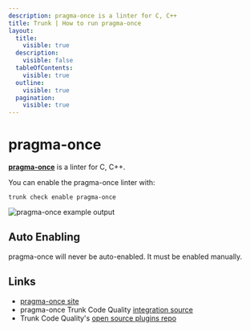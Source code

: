 ```yaml
---
description: pragma-once is a linter for C, C++
title: Trunk | How to run pragma-once
layout:
  title:
    visible: true
  description:
    visible: false
  tableOfContents:
    visible: true
  outline:
    visible: true
  pagination:
    visible: true
---
```


# pragma-once

[**pragma-once**](https://github.com/trunk-io/plugins/blob/main/linters/pragma-once/README.md) is a linter for C, C++.

You can enable the pragma-once linter with:

```shell
trunk check enable pragma-once
```
![pragma-once example output](./pragma-once.gif)
## Auto Enabling

pragma-once will never be auto-enabled. It must be enabled manually.





## Links

- [pragma-once site](https://github.com/trunk-io/plugins/blob/main/linters/pragma-once/README.md)
- pragma-once Trunk Code Quality [integration source](https://github.com/trunk-io/plugins/tree/main/linters/pragma-once)
- Trunk Code Quality's [open source plugins repo](https://github.com/trunk-io/plugins/tree/main)
